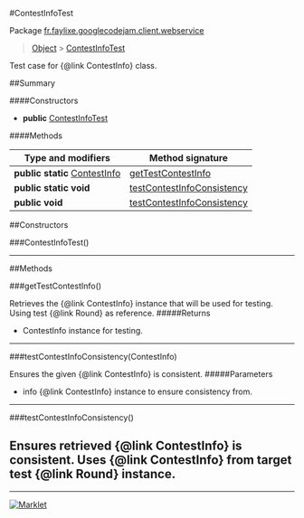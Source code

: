 #ContestInfoTest

Package [fr.faylixe.googlecodejam.client.webservice](README.md)<br>
> [Object](../../../../ava/lang/Object.md) > [ContestInfoTest](ContestInfoTest.md)

Test case for {@link ContestInfo} class.

##Summary

####Constructors

* **public** [ContestInfoTest](contestinfotest)

####Methods

Type and modifiers | Method signature
 --- | --- 
**public static** [ContestInfo](ContestInfo.md) | [getTestContestInfo](gettestcontestinfo)
**public static** **void** | [testContestInfoConsistency](testcontestinfoconsistencycontestinfo)
**public** **void** | [testContestInfoConsistency](testcontestinfoconsistency)


##Constructors

###ContestInfoTest()



---

##Methods

###getTestContestInfo()


Retrieves the {@link ContestInfo} instance
 that will be used for testing. Using
 test {@link Round} as reference.
#####Returns


* ContestInfo instance for testing.

---
###testContestInfoConsistency(ContestInfo)


Ensures the given {@link ContestInfo} is
 consistent.
#####Parameters


* info {@link ContestInfo} instance to ensure consistency from.

---
###testContestInfoConsistency()


Ensures retrieved {@link ContestInfo} is
 consistent. Uses {@link ContestInfo} from
 target test {@link Round} instance.
---
---
[![Marklet](https://img.shields.io/badge/Generated%20by-Marklet-green.svg)](https://github.com/Faylixe/marklet)